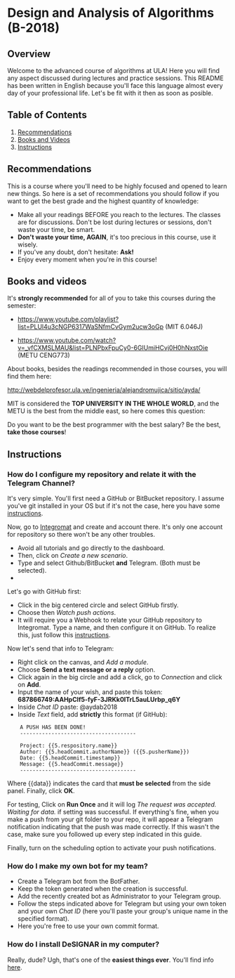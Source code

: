 # Design and Analysis of Algorithms (B-2018)

## Overview

Welcome to the advanced course of algorithms at ULA! Here
you will find any aspect discussed during lectures and 
practice sessions. This README has been written in English
because you'll face this language almost every day of your 
professional life. Let's be fit with it then as soon as posible.

## Table of Contents

1. [Recommendations](#recomendations)
2. [Books and Videos](#books-and-videos)
3. [Instructions](#instructions)

## Recommendations

This is a course where you'll need to be highly focused and
opened to learn new things. So here is a set of recommendations
you should follow if you want to get the best grade and the highest
quantity of knowledge:

- Make all your readings BEFORE you reach to the lectures. The classes are for discussions.
Don't be lost during lectures or sessions, don't waste your time, be smart.
- **Don't waste your time, AGAIN**, it's too precious in this course, use it
wisely.
- If you've any doubt, don't hesitate: **Ask!**
- Enjoy every moment when you're in this course!

## Books and videos

It's **strongly recommended** for all of you to take this courses during the semester:

- https://www.youtube.com/playlist?list=PLUl4u3cNGP6317WaSNfmCvGym2ucw3oGp (MIT 6.046J)

- https://www.youtube.com/watch?v=_vfCXMSLMAU&list=PLNPbxFpuCy0-6GIUmiHCvj0H0hNxstOie (METU CENG773)

About books, besides the readings recommended in those courses, you will find them here:

http://webdelprofesor.ula.ve/ingenieria/alejandromujica/sitio/ayda/

MIT is considered the **TOP UNIVERSITY IN THE WHOLE WORLD**, and the METU is 
the best from the middle east, so here comes this question:

Do you want to be the best programmer with the best salary? Be the best, **take those courses**! 

## Instructions

### How do I configure my repository and relate it with the Telegram Channel?

It's very simple. You'll first need a GitHub or BitBucket repository. I assume you've
git installed in your OS but if it's not the case, here you have some [instructions](https://www.linode.com/docs/development/version-control/how-to-install-git-on-linux-mac-and-windows/).

Now, go to [Integromat](https://www.integromat.com/) and create and account there.
It's only one account for repository so there won't be any other troubles.

- Avoid all tutorials and go directly to the dashboard. 
- Then, click on *Create a new scenario*.
- Type and select Github/BitBucket **and** Telegram. (Both must be selected).
- 
Let's go with GitHub first:

- Click in the big centered circle and select GitHub firstly.
- Choose then *Watch push actions*.
- It will require you a Webhook to relate your GitHub repository to Integromat. Type a name, and then configure it on GitHub. To realize this, just follow this [instructions](https://support.hockeyapp.net/kb/third-party-bug-trackers-services-and-webhooks/how-to-set-up-a-webhook-in-github).

Now let's send that info to Telegram:

- Right click on the canvas, and *Add a module*.
- Choose **Send a text message or a reply** option.
- Click again in the big circle and add a click, go to *Connection* and click on **Add**.
- Input the name of your wish, and paste this token: **687866749:AAHpCIf5-fyF-3JRKk0ITrL5auLUrbp_q6Y**
- Inside *Chat ID* paste: @aydab2018
- Inside *Text* field, add **strictly** this format (if GitHub):

```
    A PUSH HAS BEEN DONE!
    -------------------------------------

    Project: {{5.respository.name}}
    Author: {{5.headCommit.authorName}} ({{5.pusherName}})
    Date: {{5.headCommit.timestamp}}
    Message: {{5.headCommit.message}}
    -------------------------------------
```

Where {{data}} indicates the card that **must be selected** from the side panel. Finally, click **OK**.

For testing, Click on **Run Once** and it will log *The request was accepted. Waiting for data.* if setting was successful. If everything's fine, when you make a push from your git folder to your repo, it will appear a Telegram notification indicating that the push was made correctly. If this wasn't the case, make sure you followed up every step indicated in this guide.

Finally, turn on the scheduling option to activate your push notifications.

### How do I make my own bot for my team?

- Create a Telegram bot from the BotFather.
- Keep the token generated when the creation is successful.
- Add the recently created bot as Administrator to your Telegram group.
- Follow the steps indicated above for Telegram but using your own token and your
own *Chat ID* (here you'll paste your group's unique name in the specified format).
- Here you're free to use your own commit format.

### How do I install DeSIGNAR in my computer?

Really, dude? Ugh, that's one of the **easiest things ever**. You'll find info [here](https://github.com/R3mmurd/DeSiGNAR).